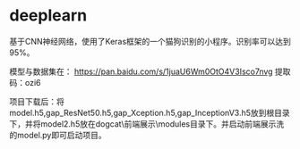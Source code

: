 # deeplearn
基于CNN神经网络，使用了Keras框架的一个猫狗识别的小程序。识别率可以达到95%。

模型与数据集在：
https://pan.baidu.com/s/1juaU6Wm0OtO4V3Isco7nvg  提取码：ozi6

项目下载后：将model.h5,gap_ResNet50.h5,gap_Xception.h5,gap_InceptionV3.h5放到根目录下，并将model2.h5放在dogcat\前端展示\modules目录下。并启动前端展示洗的model.py即可启动项目。
